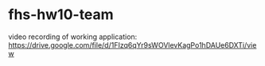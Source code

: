 # fhs-hw10-team



video recording of working application:  https://drive.google.com/file/d/1FIzq6qYr9sWOVlevKagPo1hDAUe6DXTi/view

